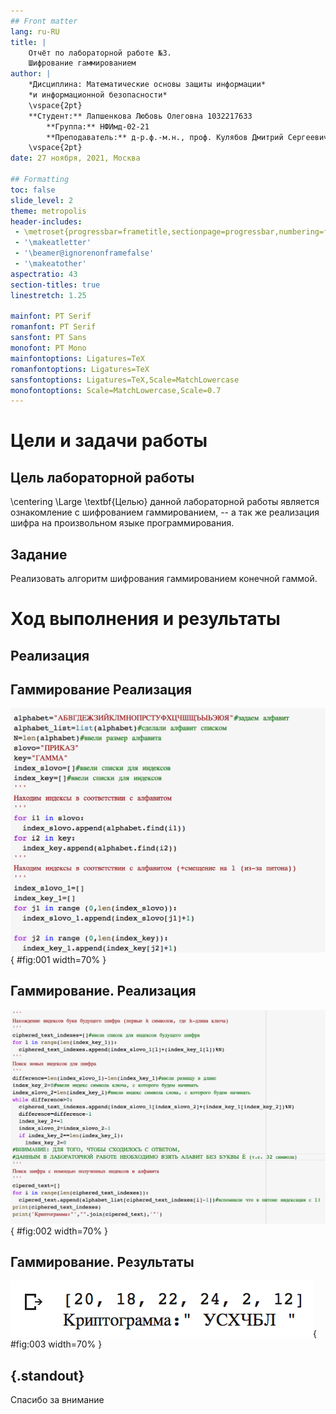 ```yaml
---
## Front matter
lang: ru-RU
title: |
    Отчёт по лабораторной работе №3.  
    Шифрование гаммированием
author: |
    *Дисциплина: Математические основы защиты информации*  
    *и информационной безопасности*  
    \vspace{2pt}
    **Студент:** Лапшенкова Любовь Олеговна 1032217633  
		**Группа:** НФИмд-02-21  
		**Преподаватель:** д-р.ф.-м.н., проф. Кулябов Дмитрий Сергеевич
    \vspace{2pt}
date: 27 ноября, 2021, Москва

## Formatting
toc: false
slide_level: 2
theme: metropolis
header-includes:
 - \metroset{progressbar=frametitle,sectionpage=progressbar,numbering=fraction}
 - '\makeatletter'
 - '\beamer@ignorenonframefalse'
 - '\makeatother'
aspectratio: 43
section-titles: true
linestretch: 1.25

mainfont: PT Serif
romanfont: PT Serif
sansfont: PT Sans
monofont: PT Mono
mainfontoptions: Ligatures=TeX
romanfontoptions: Ligatures=TeX
sansfontoptions: Ligatures=TeX,Scale=MatchLowercase
monofontoptions: Scale=MatchLowercase,Scale=0.7
---
```


# Цели и задачи работы

## Цель лабораторной работы

\centering \Large \textbf{Целью} данной лабораторной работы является ознакомление с шифрованием гаммированием, -- а так же реализация шифра на произвольном языке программирования.

## Задание

Реализовать алгоритм шифрования гаммированием конечной гаммой.

# Ход выполнения и результаты

## Реализация

## Гаммирование Реализация

![1 часть программного кода реализации гаммирования конечной гаммой](image/gamm1.png){ #fig:001 width=70% }

## Гаммирование. Реализация

![2 часть программного кода реализации гаммирования конечной гаммой](image/gamm2.png){ #fig:002 width=70% }

## Гаммирование. Результаты

![Результат шифрования сообщений с использованием гаммирования конечной гаммой](image/result_gamm.png){ #fig:003 width=70% }

## {.standout}

Спасибо за внимание
